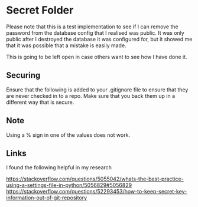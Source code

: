 # Secret Folder

Please note that this is a test implementation to see if I can remove the password from the database config that I realised was public. It was only public after I destroyed the database it was configured for, but it showed me that it was possible that a mistake is easily made.

This is going to be left open in case others want to see how I have done it.

## Securing

Ensure that the following is added to your .gitignore file to ensure that they are never checked in to a repo. Make sure that you back them up in a different way that is secure.

## Note
Using a % sign in one of the values does not work.


## Links
I found the following helpful in my research

https://stackoverflow.com/questions/5055042/whats-the-best-practice-using-a-settings-file-in-python/5056829#5056829
https://stackoverflow.com/questions/52293453/how-to-keep-secret-key-information-out-of-git-repository